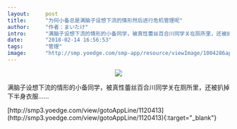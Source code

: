 ```yaml
---
layout:     post
title:      "为何小备总是满脑子设想下流的情形然后进行危机管理呢"
author:     "作者：まいたけ"
intro:      "满脑子设想下流的情形的小备同学，被真性蕾丝百合川同学关在厕所里，还被扒掉下半身衣服……"
date:       "2018-02-14 16:56:53"
tags:       "管理"
image:      "http://smp.yoedge.com/smp-app/resource/viewImage/1004286appline.png"
---
```

<div style="text-align: center">
<p><img src="http://smp.yoedge.com/smp-app/resource/viewImage/1004286appline.png"/></p>
</div>
<p class="post-meta">
<span>满脑子设想下流的情形的小备同学，被真性蕾丝百合川同学关在厕所里，还被扒掉下半身衣服……</span>
</p>
[http://smp3.yoedge.com/view/gotoAppLine/1120413](http://smp3.yoedge.com/view/gotoAppLine/1120413){:target="_blank"}


